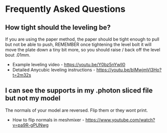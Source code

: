 # Frequently Asked Questions

## How tight should the leveling be?
If you are using the paper method, the paper should be tight enough to pull but not be able to push, REMEMBER once tightening the level bolt it will move the plate down a tiny bit more, so you should raise / back off the level bout .01mm.
- Example leveling video - https://youtu.be/Y0bz5nYwll0
- Detailed Anycubic leveling instructions - https://youtu.be/bIMwjmVl3Ho?t=2m32s

## I can see the supports in my .photon sliced file but not my model
The normals of your model are reversed. Flip them or they wont print. 
- How to flip normals in meshmixer - https://www.youtube.com/watch?v=pa9R-gPUNwg

